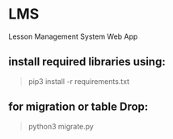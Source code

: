 # LMS
Lesson Management System Web App
## install required libraries using:
> pip3 install -r requirements.txt
## for migration or table Drop:
> python3 migrate.py

